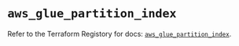 # `aws_glue_partition_index`

Refer to the Terraform Registory for docs: [`aws_glue_partition_index`](https://www.terraform.io/docs/providers/aws/r/glue_partition_index).
